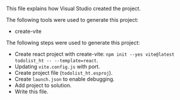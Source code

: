 This file explains how Visual Studio created the project.

The following tools were used to generate this project:
- create-vite

The following steps were used to generate this project:
- Create react project with create-vite: `npm init --yes vite@latest todolist_ht -- --template=react`.
- Updating `vite.config.js` with port.
- Create project file (`todolist_ht.esproj`).
- Create `launch.json` to enable debugging.
- Add project to solution.
- Write this file.
